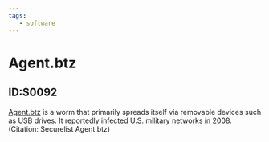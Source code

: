 ```yaml
---
tags:
   - software
---
```

# Agent.btz
## ID:S0092
[Agent.btz](software/S0092) is a worm that primarily spreads itself via removable devices such as USB drives. It reportedly infected U.S. military networks in 2008. (Citation: Securelist Agent.btz)
